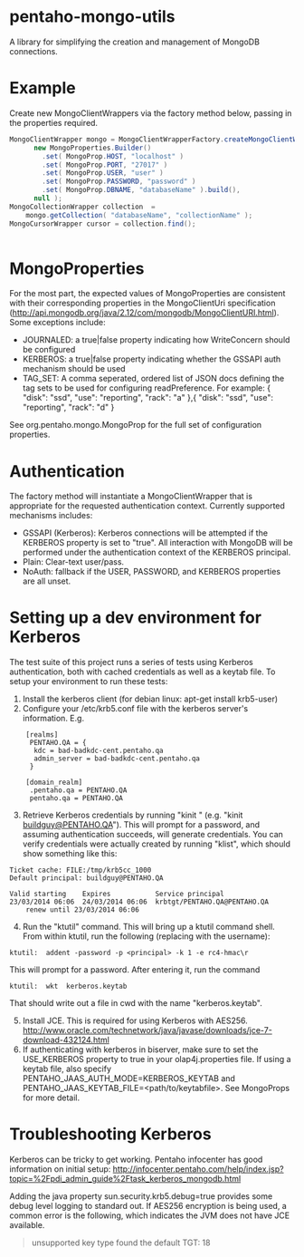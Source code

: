 pentaho-mongo-utils
===================

A library for simplifying the creation and management of MongoDB connections.


Example
=======

Create new MongoClientWrappers via the factory method below, passing in the properties required.

````java
MongoClientWrapper mongo = MongoClientWrapperFactory.createMongoClientWrapper(
      new MongoProperties.Builder()
        .set( MongoProp.HOST, "localhost" )
        .set( MongoProp.PORT, "27017" )
        .set( MongoProp.USER, "user" )
        .set( MongoProp.PASSWORD, "password" )
        .set( MongoProp.DBNAME, "databaseName" ).build(),
      null );
MongoCollectionWrapper collection  = 
    mongo.getCollection( "databaseName", "collectionName" );
MongoCursorWrapper cursor = collection.find();
      
````

MongoProperties
===============

For the most part, the expected values of MongoProperties are consistent with their corresponding properties in the MongoClientUri specification (http://api.mongodb.org/java/2.12/com/mongodb/MongoClientURI.html).  Some exceptions include:

* JOURNALED:  a true|false property indicating how WriteConcern should be configured
* KERBEROS:  a true|false property indicating whether the GSSAPI auth mechanism should be used
* TAG_SET:  A comma seperated, ordered list of JSON docs defining the tag sets to be used for configuring readPreference.  For example:  { "disk": "ssd", "use": "reporting", "rack": "a" },{ "disk": "ssd", "use": "reporting", "rack": "d" }

See org.pentaho.mongo.MongoProp for the full set of configuration properties.


Authentication
==============

The factory method will instantiate a MongoClientWrapper that is appropriate for the requested authentication context.  Currently supported mechanisms includes:

* GSSAPI (Kerberos):  Kerberos connections will be attempted if the KERBEROS property is set to "true".  All interaction with MongoDB will be performed under the authentication context of the KERBEROS principal.
* Plain:  Clear-text user/pass.
* NoAuth:  fallback if the USER, PASSWORD, and KERBEROS properties are all unset.

Setting up a dev environment for Kerberos
=========================================

The test suite of this project runs a series of tests using Kerberos authentication, both with cached credentials
as well as a keytab file.  To setup your environment to run these tests:

1)  Install the kerberos client (for debian linux:  apt-get install krb5-user)   
2)  Configure your /etc/krb5.conf file with the kerberos server's information.  E.g.
````
    [realms]
     PENTAHO.QA = {
      kdc = bad-badkdc-cent.pentaho.qa
      admin_server = bad-badkdc-cent.pentaho.qa
     }

    [domain_realm]
     .pentaho.qa = PENTAHO.QA
     pentaho.qa = PENTAHO.QA
````
3.  Retrieve Kerberos credentials by running "kinit <principalName>" (e.g. "kinit buildguy@PENTAHO.QA").  This will prompt for a password,
    and assuming authentication succeeds, will generate credentials.  You can verify credentials were actually
    created by running "klist", which should show something like this:
````
Ticket cache: FILE:/tmp/krb5cc_1000
Default principal: buildguy@PENTAHO.QA

Valid starting    Expires           Service principal
23/03/2014 06:06  24/03/2014 06:06  krbtgt/PENTAHO.QA@PENTAHO.QA
	renew until 23/03/2014 06:06

````
4)  Run the "ktutil" command.  This will bring up a ktutil command shell.  From within ktutil, run the following
(replacing <principal> with the username):
````
ktutil:  addent -password -p <principal> -k 1 -e rc4-hmac\r
````
This will prompt for a password.  After entering it, run the command
````
ktutil:  wkt  kerberos.keytab
`````
That should write out a file in cwd with the name "kerberos.keytab".   

5)  Install JCE.  This is required for using Kerberos with AES256.
http://www.oracle.com/technetwork/java/javase/downloads/jce-7-download-432124.html  
6)  If authenticating with kerberos in biserver, make sure to set the USE_KERBEROS property to true in your olap4j.properties file.  If using a keytab file, also specify PENTAHO_JAAS_AUTH_MODE=KERBEROS_KEYTAB and PENTAHO_JAAS_KEYTAB_FILE=<path/to/keytabfile>.  See MongoProps for more detail.



Troubleshooting Kerberos
========================

Kerberos can be tricky to get working.  Pentaho infocenter has good information on initial setup:  http://infocenter.pentaho.com/help/index.jsp?topic=%2Fpdi_admin_guide%2Ftask_kerberos_mongodb.html

Adding the java property sun.security.krb5.debug=true provides some debug level logging to standard out.  If AES256 encryption is being used, a common error is the following, which indicates the JVM does not have JCE available.  

> unsupported key type found the default TGT: 18


